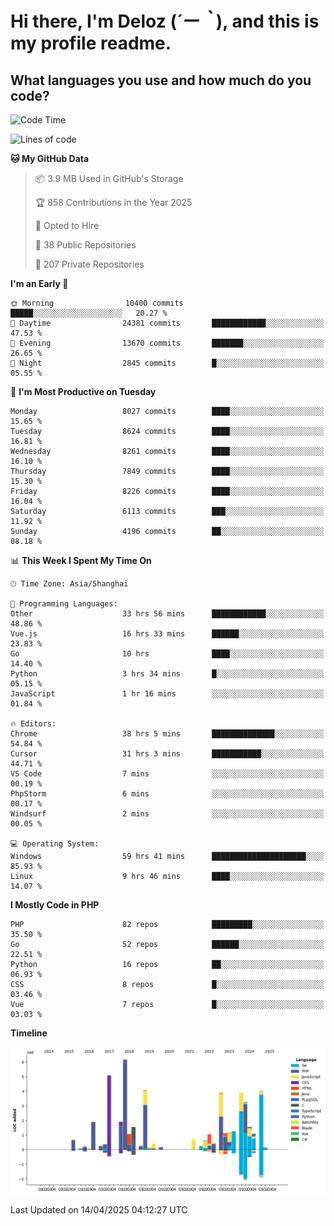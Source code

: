 # **Hi there, I'm Deloz (*´ー｀*), and this is my profile readme.**

## **What languages you use and how much do you code?**

<!--START_SECTION:waka-->
![Code Time](http://img.shields.io/badge/Code%20Time-6%2C135%20hrs%2038%20mins-blue)

![Lines of code](https://img.shields.io/badge/From%20Hello%20World%20I%27ve%20Written-48.8%20million%20lines%20of%20code-blue)

**🐱 My GitHub Data** 

> 📦 3.9 MB Used in GitHub's Storage 
 > 
> 🏆 858 Contributions in the Year 2025
 > 
> 💼 Opted to Hire
 > 
> 📜 38 Public Repositories 
 > 
> 🔑 207 Private Repositories 
 > 
**I'm an Early 🐤** 

```text
🌞 Morning                10400 commits       █████░░░░░░░░░░░░░░░░░░░░   20.27 % 
🌆 Daytime                24381 commits       ████████████░░░░░░░░░░░░░   47.53 % 
🌃 Evening                13670 commits       ███████░░░░░░░░░░░░░░░░░░   26.65 % 
🌙 Night                  2845 commits        █░░░░░░░░░░░░░░░░░░░░░░░░   05.55 % 
```
📅 **I'm Most Productive on Tuesday** 

```text
Monday                   8027 commits        ████░░░░░░░░░░░░░░░░░░░░░   15.65 % 
Tuesday                  8624 commits        ████░░░░░░░░░░░░░░░░░░░░░   16.81 % 
Wednesday                8261 commits        ████░░░░░░░░░░░░░░░░░░░░░   16.10 % 
Thursday                 7849 commits        ████░░░░░░░░░░░░░░░░░░░░░   15.30 % 
Friday                   8226 commits        ████░░░░░░░░░░░░░░░░░░░░░   16.04 % 
Saturday                 6113 commits        ███░░░░░░░░░░░░░░░░░░░░░░   11.92 % 
Sunday                   4196 commits        ██░░░░░░░░░░░░░░░░░░░░░░░   08.18 % 
```


📊 **This Week I Spent My Time On** 

```text
🕑︎ Time Zone: Asia/Shanghai

💬 Programming Languages: 
Other                    33 hrs 56 mins      ████████████░░░░░░░░░░░░░   48.86 % 
Vue.js                   16 hrs 33 mins      ██████░░░░░░░░░░░░░░░░░░░   23.83 % 
Go                       10 hrs              ████░░░░░░░░░░░░░░░░░░░░░   14.40 % 
Python                   3 hrs 34 mins       █░░░░░░░░░░░░░░░░░░░░░░░░   05.15 % 
JavaScript               1 hr 16 mins        ░░░░░░░░░░░░░░░░░░░░░░░░░   01.84 % 

🔥 Editors: 
Chrome                   38 hrs 5 mins       ██████████████░░░░░░░░░░░   54.84 % 
Cursor                   31 hrs 3 mins       ███████████░░░░░░░░░░░░░░   44.71 % 
VS Code                  7 mins              ░░░░░░░░░░░░░░░░░░░░░░░░░   00.19 % 
PhpStorm                 6 mins              ░░░░░░░░░░░░░░░░░░░░░░░░░   00.17 % 
Windsurf                 2 mins              ░░░░░░░░░░░░░░░░░░░░░░░░░   00.05 % 

💻 Operating System: 
Windows                  59 hrs 41 mins      █████████████████████░░░░   85.93 % 
Linux                    9 hrs 46 mins       ████░░░░░░░░░░░░░░░░░░░░░   14.07 % 
```

**I Mostly Code in PHP** 

```text
PHP                      82 repos            █████████░░░░░░░░░░░░░░░░   35.50 % 
Go                       52 repos            ██████░░░░░░░░░░░░░░░░░░░   22.51 % 
Python                   16 repos            ██░░░░░░░░░░░░░░░░░░░░░░░   06.93 % 
CSS                      8 repos             █░░░░░░░░░░░░░░░░░░░░░░░░   03.46 % 
Vue                      7 repos             █░░░░░░░░░░░░░░░░░░░░░░░░   03.03 % 
```



**Timeline**

![Lines of Code chart](https://raw.githubusercontent.com/deloz/deloz/main/assets/bar_graph.png)


 Last Updated on 14/04/2025 04:12:27 UTC
<!--END_SECTION:waka-->
